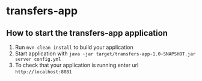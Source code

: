 # transfers-app

How to start the transfers-app application
---

1. Run `mvn clean install` to build your application
1. Start application with `java -jar target/transfers-app-1.0-SNAPSHOT.jar server config.yml`
1. To check that your application is running enter url `http://localhost:8081`

